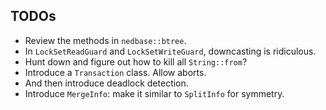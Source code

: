 ## TODOs

* Review the methods in `nedbase::btree`.
* In `LockSetReadGuard` and `LockSetWriteGuard`, downcasting is
  ridiculous.
* Hunt down and figure out how to kill all `String::from`?
* Introduce a `Transaction` class. Allow aborts.
* And then introduce deadlock detection.
* Introduce `MergeInfo`: make it similar to `SplitInfo` for symmetry.
